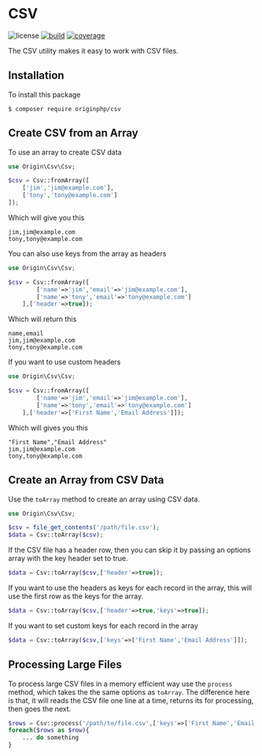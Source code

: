 # CSV

![license](https://img.shields.io/badge/license-MIT-brightGreen.svg)
[![build](https://github.com/originphp/csv/workflows/CI/badge.svg)](https://github.com/originphp/csv/actions)
[![coverage](https://coveralls.io/repos/github/originphp/csv/badge.svg?branch=master)](https://coveralls.io/github/originphp/csv?branch=master)

The CSV utility makes it easy to work with CSV files.

## Installation

To install this package

```linux
$ composer require originphp/csv
```

## Create CSV from an Array

To use an array to create CSV data

```php
use Origin\Csv\Csv;

$csv = Csv::fromArray([
    ['jim','jim@example.com'],
    ['tony','tony@example.com']
]);

```

Which will give you this

```
jim,jim@example.com
tony,tony@example.com
```

You can also use keys from the array as headers

```php
use Origin\Csv\Csv;

$csv = Csv::fromArray([
        ['name'=>'jim','email'=>'jim@example.com'],
        ['name'=>'tony','email'=>'tony@example.com']
    ],['header'=>true]);

```

Which will return this

```
name,email
jim,jim@example.com
tony,tony@example.com
```

If you want to use custom headers

```php
use Origin\Csv\Csv;

$csv = Csv::fromArray([
        ['name'=>'jim','email'=>'jim@example.com'],
        ['name'=>'tony','email'=>'tony@example.com']
    ],['header'=>['First Name','Email Address']]);

```

Which will gives you this

```
"First Name","Email Address"
jim,jim@example.com
tony,tony@example.com
```

## Create an Array from CSV Data

Use the `toArray` method to create an array using CSV data.

```php
use Origin\Csv\Csv;

$csv = file_get_contents('/path/file.csv');
$data = Csv::toArray($csv);

```

If the CSV file has a header row, then you can skip it by passing an options array with the key header set to true.

```php
$data = Csv::toArray($csv,['header'=>true]);
```

If you want to use the headers as keys for each record in the array, this will use the first row as the keys for the array.

```php
$data = Csv::toArray($csv,['header'=>true,'keys'=>true]);
```

If you want to set custom keys for each record in the array

```php
$data = Csv::toArray($csv,['keys'=>['First Name','Email Address']]);
```

## Processing Large Files

To process large CSV files in a memory efficient way use the `process` method, which takes the the same options as `toArray`. The difference here is that, it will reads the CSV file one line at a time, returns its for processing, then goes the next.

```php
$rows = Csv::process('/path/to/file.csv',['keys'=>['First Name','Email Address']]);
foreach($rows as $row){
    ... do something
}
```